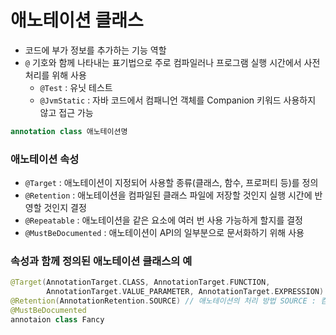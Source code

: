 # 애노테이션 클래스
- 코드에 부가 정보를 추가하는 기능 역할
- `@` 기호와 함께 나타내는 표기법으로 주로 컴파일러나 프로그램 실행 시간에서 사전 처리를 위해 사용
    - `@Test` : 유닛 테스트
    - `@JvmStatic` : 자바 코드에서 컴패니언 객체를 Companion 키워드 사용하지 않고 접근 가능

```kotlin
annotation class 애노테이션명
```

### 애노테이션 속성
- `@Target` : 애노테이션이 지정되어 사용할 종류(클래스, 함수, 프로퍼티 등)를 정의
- `@Retention` : 애노테이션을 컴파일된 클래스 파일에 저장할 것인지 실행 시간에 반영할 것인지 결정
- `@Repeatable` : 애노테이션을 같은 요소에 여러 번 사용 가능하게 할지를 결정
- `@MustBeDocumented` : 애노테이션이 API의 일부분으로 문서화하기 위해 사용

### 속성과 함께 정의된 애노테이션 클래스의 예
```KOTLIN
@Target(AnnotationTarget.CLASS, AnnotationTarget.FUNCTION,
        AnnotationTarget.VALUE_PARAMETER, AnnotationTarget.EXPRESSION)
@Retention(AnnotationRetention.SOURCE) // 애노테이션의 처리 방법 SOURCE : 컴파일 시간에 제거됨
@MustBeDocumented
annotaion class Fancy
```